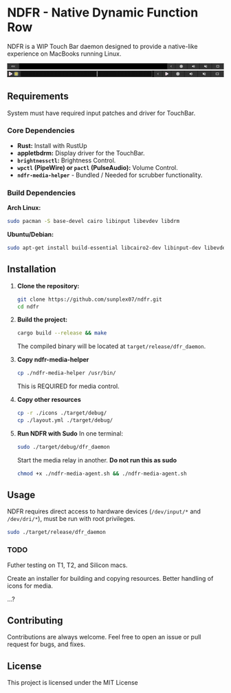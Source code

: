 # NDFR - Native Dynamic Function Row

NDFR is a WIP Touch Bar daemon designed to provide a native-like experience on MacBooks running Linux. 

![NDFR Default Layout](https://github.com/sunplex07/ndfr/blob/master/default.png?raw=true) 
![NDFR Now Playing](https://github.com/sunplex07/ndfr/blob/master/media-playing.png?raw=true) 

## Requirements

System must have required input patches and driver for TouchBar.

### Core Dependencies
- **Rust:**  Install with RustUp
- **appletbdrm:** Display driver for the TouchBar.
- **`brightnessctl`:** Brightness Control.
- **`wpctl` (PipeWire) or `pactl` (PulseAudio):** Volume Control.
- **`ndfr-media-helper`** - Bundled / Needed for scrubber functionality.

### Build Dependencies

**Arch Linux:**
```bash
sudo pacman -S base-devel cairo libinput libevdev libdrm
```

**Ubuntu/Debian:**
```bash
sudo apt-get install build-essential libcairo2-dev libinput-dev libevdev-dev libdrm-dev
```

## Installation

1. **Clone the repository:**
   ```bash
   git clone https://github.com/sunplex07/ndfr.git
   cd ndfr
   ```

2. **Build the project:**
   ```bash
   cargo build --release && make
   ```
   The compiled binary will be located at `target/release/dfr_daemon`.
   
3. **Copy ndfr-media-helper**
   ```bash
   cp ./ndfr-media-helper /usr/bin/
   ```
   This is REQUIRED for media control.
   
4. **Copy other resources**
   ```bash
   cp -r ./icons ./target/debug/
   cp ./layout.yml ./target/debug/
   ```

5. **Run NDFR with Sudo**
   In one terminal:
   ```bash
   sudo ./target/debug/dfr_daemon
   ```
   Start the media relay in another. **Do not run this as sudo**
   ```bash
   chmod +x ./ndfr-media-agent.sh && ./ndfr-media-agent.sh
   ```


## Usage

NDFR requires direct access to hardware devices (`/dev/input/*` and `/dev/dri/*`), must be run with root privileges.

```bash
sudo ./target/release/dfr_daemon
```


### TODO

Futher testing on T1, T2, and Silicon macs.

Create an installer for building and copying resources.
Better handling of icons for media.

...?


## Contributing

Contributions are always welcome. Feel free to open an issue or pull request for bugs, and fixes. 

## License

This project is licensed under the MIT License
